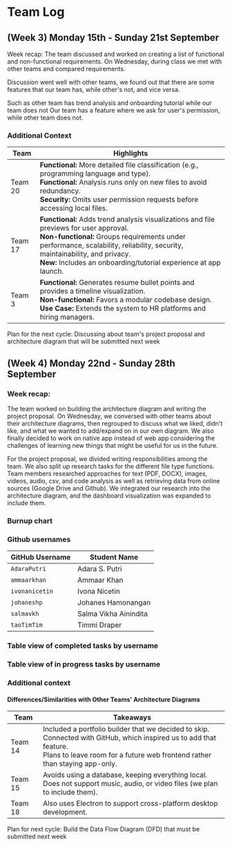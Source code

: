 # Team Log

## (Week 3) Monday 15th - Sunday 21st September

Week recap: The team discussed and worked on creating a list of functional and non-functional requirements. On Wednesday, during class we met with other teams and compared requirements.

Discussion went well with other teams, we found out that there are some features that our team has, while other's not, and vice versa.

Such as other team has trend analysis and onboarding tutorial while our team does not
Our team has a feature where we ask for user's permission, while other team does not.

### Additional Context

| Team | Highlights |
| --- | --- |
| Team 20 | **Functional:** More detailed file classification (e.g., programming language and type).<br>**Functional:** Analysis runs only on new files to avoid redundancy.<br>**Security:** Omits user permission requests before accessing local files. |
| Team 17 | **Functional:** Adds trend analysis visualizations and file previews for user approval.<br>**Non-functional:** Groups requirements under performance, scalability, reliability, security, maintainability, and privacy.<br>**New:** Includes an onboarding/tutorial experience at app launch. |
| Team 3 | **Functional:** Generates resume bullet points and provides a timeline visualization.<br>**Non-functional:** Favors a modular codebase design.<br>**Use Case:** Extends the system to HR platforms and hiring managers. |

Plan for the next cycle: Discussing about team's project proposal and architecture diagram that will be submitted next week

## (Week 4) Monday 22nd - Sunday 28th September

### Week recap:

The team worked on building the architecture diagram and writing the project proposal. On Wednesday, we conversed with other teams about their architecture diagrams, then regrouped to discuss what we liked, didn't like, and what we wanted to add/expand on in our own diagram. We also finally decided to work on native app instead of web app considering the challenges of learning new things that might be useful for us in the future.

For the project proposal, we divided writing responsibilities among the team. We also split up research tasks for the different file type functions. Team members researched approaches for text (PDF, DOCX), images, videos, audio, csv, and code analysis as well as retrieving data from online sources (Google Drive and Github). We integrated our research into the architecture diagram, and the dashboard visualization was expanded to include them.

### Burnup chart

### Github usernames

| GitHub Username | Student Name |
| --- | --- |
| `AdaraPutri` | Adara S. Putri |
| `ammaarkhan` | Ammaar Khan |
| `ivonanicetin` | Ivona Nicetin |
| `johaneshp` | Johanes Hamonangan |
| `salmavkh` | Salma Vikha Ainindita |
| `taoTimTim` | Timmi Draper |

### Table view of completed tasks by username

### Table view of in progress tasks by username

### Additional context

#### Differences/Similarities with Other Teams' Architecture Diagrams

| Team | Takeaways |
| --- | --- |
| Team 14 | Included a portfolio builder that we decided to skip.<br>Connected with GitHub, which inspired us to add that feature.<br>Plans to leave room for a future web frontend rather than staying app-only. |
| Team 15 | Avoids using a database, keeping everything local.<br>Does not support music, audio, or video files (we plan to include them). |
| Team 18 | Also uses Electron to support cross-platform desktop development. |

Plan for next cycle: Build the Data Flow Diagram (DFD) that must be submitted next week
